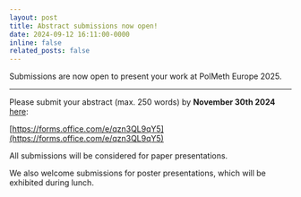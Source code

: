 ```yaml
---
layout: post
title: Abstract submissions now open!
date: 2024-09-12 16:11:00-0000
inline: false
related_posts: false
---
```


Submissions are now open to present your work at PolMeth Europe 2025.

---

Please submit your abstract (max. 250 words) by **November 30th 2024** [here](https://forms.office.com/e/qzn3QL9qY5):

[https://forms.office.com/e/qzn3QL9qY5](https://forms.office.com/e/qzn3QL9qY5)

All submissions will be considered for paper presentations. 

We also welcome submissions for poster presentations, which will be exhibited during lunch.